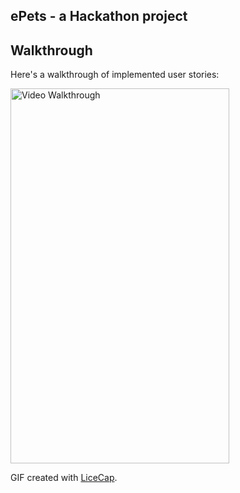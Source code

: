## ePets - a Hackathon project
## Walkthrough
Here's a walkthrough of implemented user stories:

<img src='walkthrough.gif' title='Video Walkthrough' width='350px' height='600px' alt='Video Walkthrough' />

GIF created with [LiceCap](http://www.cockos.com/licecap/).